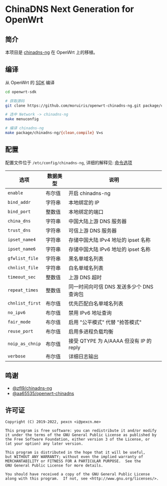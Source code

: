 # ChinaDNS Next Generation for OpenWrt

## 简介

本项目是 [chinadns-ng](https://github.com/zfl9/chinadns-ng) 在 OpenWrt 上的移植。

## 编译

从 OpenWrt 的 [SDK](https://openwrt.org/docs/guide-developer/obtain.firmware.sdk) 编译
```bash
cd openwrt-sdk

# 获取源码
git clone https://github.com/moruiris/openwrt-chinadns-ng.git package/chinadns-ng

# 选中 Network -> chinadns-ng
make menuconfig

# 编译 chinadns-ng
make package/chinadns-ng/{clean,compile} V=s
```

## 配置

配置文件位于 `/etc/config/chinadns-ng`, 详细的解释见: [命令选项](https://github.com/zfl9/chinadns-ng#%E5%91%BD%E4%BB%A4%E9%80%89%E9%A1%B9)

选项             | 数据类型 | 说明
-----------------|---------|------------------------------------------
`enable`         | 布尔值   | 开启 chinadns-ng
`bind_addr`      | 字符串   | 本地绑定的 IP
`bind_port`      | 整数值   | 本地绑定的端口
`china_dns`      | 字符串   | 中国大陆上游 DNS 服务器
`trust_dns`      | 字符串   | 可信上游 DNS 服务器
`ipset_name4`    | 字符串   | 存储中国大陆 IPv4 地址的 ipset 名称
`ipset_name6`    | 字符串   | 存储中国大陆 IPv6 地址的 ipset 名称
`gfwlist_file`   | 字符串   | 黑名单域名列表
`chnlist_file`   | 字符串   | 白名单域名列表
`timeout_sec`    | 整数值   | 上游 DNS 超时
`repeat_times`   | 整数值   | 同一时间向可信 DNS 发送多少个 DNS 查询包
`chnlist_first`  | 布尔值   | 优先匹配白名单域名列表
`no_ipv6`        | 布尔值   | 禁用 IPv6 地址查询
`fair_mode`      | 布尔值   | 启用 "公平模式" 代替 "抢答模式"
`reuse_port`     | 布尔值   | 启用多进程负载均衡
`noip_as_chnip`  | 布尔值   | 接受 QTYPE 为 A/AAAA 但没有 IP 的 reply
`verbose`        | 布尔值   | 详细日志输出

## 鸣谢

- [@zfl9/chinadns-ng](https://github.com/zfl9/chinadns-ng)
- [@aa65535/openwrt-chinadns](https://github.com/aa65535/openwrt-chinadns)

## 许可证

```
Copyright (C) 2019-2022, pexcn <i@pexcn.me>

This program is free software: you can redistribute it and/or modify
it under the terms of the GNU General Public License as published by
the Free Software Foundation, either version 3 of the License, or
(at your option) any later version.

This program is distributed in the hope that it will be useful,
but WITHOUT ANY WARRANTY; without even the implied warranty of
MERCHANTABILITY or FITNESS FOR A PARTICULAR PURPOSE.  See the
GNU General Public License for more details.

You should have received a copy of the GNU General Public License
along with this program.  If not, see <http://www.gnu.org/licenses/>.
```
